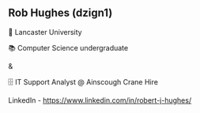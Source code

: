 ## Rob Hughes (dzign1) 

📍 Lancaster University

📚 Computer Science undergraduate

&

🗄 IT Support Analyst @ Ainscough Crane Hire

LinkedIn - https://www.linkedin.com/in/robert-j-hughes/

